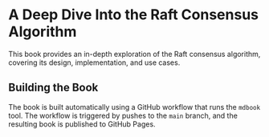 # A Deep Dive Into the Raft Consensus Algorithm

This book provides an in-depth exploration of the Raft consensus algorithm, covering its design, implementation, and use cases.

## Building the Book

The book is built automatically using a GitHub workflow that runs the `mdbook` tool. The workflow is triggered by pushes to the `main` branch, and the resulting book is published to GitHub Pages.
